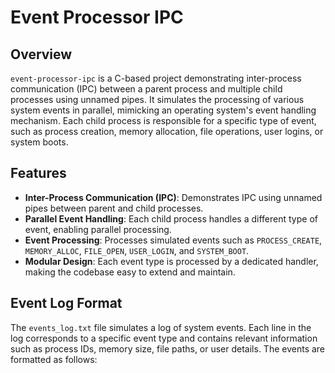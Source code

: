 # Event Processor IPC

## Overview

`event-processor-ipc` is a C-based project demonstrating inter-process communication (IPC) between a parent process and multiple child processes using unnamed pipes. It simulates the processing of various system events in parallel, mimicking an operating system's event handling mechanism. Each child process is responsible for a specific type of event, such as process creation, memory allocation, file operations, user logins, or system boots.

## Features

- **Inter-Process Communication (IPC)**: Demonstrates IPC using unnamed pipes between parent and child processes.
- **Parallel Event Handling**: Each child process handles a different type of event, enabling parallel processing.
- **Event Processing**: Processes simulated events such as `PROCESS_CREATE`, `MEMORY_ALLOC`, `FILE_OPEN`, `USER_LOGIN`, and `SYSTEM_BOOT`.
- **Modular Design**: Each event type is processed by a dedicated handler, making the codebase easy to extend and maintain.


## Event Log Format

The `events_log.txt` file simulates a log of system events. Each line in the log corresponds to a specific event type and contains relevant information such as process IDs, memory size, file paths, or user details. The events are formatted as follows:

